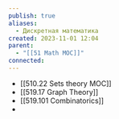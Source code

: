 ```yaml
---
publish: true
aliases:
  - Дискретная математика
created: 2023-11-01 12:04
parent:
  - "[[51 Math MOC]]"
connected:
---
```

- [[510.22 Sets theory MOC]]
- [[519.17 Graph Theory]]
- [[519.101 Combinatorics]]
- 